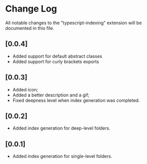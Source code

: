 # Change Log

All notable changes to the "typescript-indexing" extension will be documented in this file.

## [0.0.4]

- Added support for default abstract classes
- Added support for curly brackets exports

## [0.0.3]

- Added icon;
- Added a better description and a gif;
- Fixed deepness level when index generation was completed.

## [0.0.2]

- Added index generation for deep-level folders.

## [0.0.1]

- Added index generation for single-level folders.